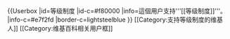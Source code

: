 {{Userbox
  |id=等级制度
  |id-c=#f80000 
  |info=這個用户支持'''[[等级制度]]'''。
  |info-c=#e7f2fd
  |border-c=lightsteelblue
}}
[[Category:支持等级制度的维基人]]
<noinclude>
[[Category:维基百科相关用户框]]
</noinclude>